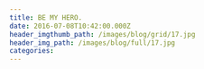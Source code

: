 ```yaml
---
title: BE MY HERO.
date: 2016-07-08T10:42:00.000Z
header_imgthumb_path: /images/blog/grid/17.jpg
header_img_path: /images/blog/full/17.jpg
categories:
---
```



